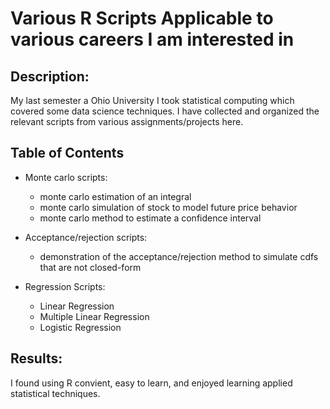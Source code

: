 # Various R Scripts Applicable to various careers I am interested in
## Description:

My last semester a Ohio University I took statistical computing which covered some data science techniques. I have collected and organized the relevant scripts from various assignments/projects here.

## Table of Contents

- Monte carlo scripts:
    - monte carlo estimation of an integral
    - monte carlo simulation of stock to model future price behavior
    - monte carlo method to estimate a confidence interval

- Acceptance/rejection scripts:
    - demonstration of the acceptance/rejection method to simulate cdfs that are not closed-form

- Regression Scripts:
    - Linear Regression
    - Multiple Linear Regression
    - Logistic Regression

## Results:
I found using R convient, easy to learn, and enjoyed learning applied statistical techniques.
